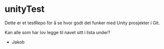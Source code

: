 # unityTest
Dette er et testRepo for å se hvor godt det funker med Unity prosjekter i Git.

Kan alle som har lov legge til navet sitt i lista under?
- Jakob
